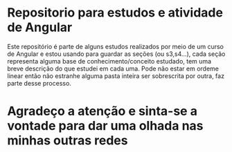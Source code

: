 # Repositorio para estudos e atividade de Angular
Este repositório é parte de alguns estudos realizados por meio de um curso de Angular e estou usando para guardar as seções (ou s3,s4...), cada seção representa alguma base de conhecimento/conceito estudado, tem uma breve descrição do que estudei em cada uma. Pode não estar em ordeme linear então não estranhe alguma pasta inteira ser sobrescrita por outra, faz parte desse processo.

# Agradeço a atenção e sinta-se a vontade para dar uma olhada nas minhas outras redes
